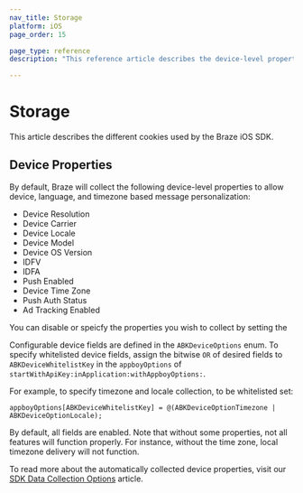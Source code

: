```yaml
---
nav_title: Storage
platform: iOS
page_order: 15

page_type: reference
description: "This reference article describes the device-level properties captured by the Braze iOS SDK."

---
```


# Storage

This article describes the different cookies used by the Braze iOS SDK.

## Device Properties

By default, Braze will collect the following device-level properties to allow device, language, and timezone based message personalization:

* Device Resolution
* Device Carrier
* Device Locale
* Device Model
* Device OS Version
* IDFV
* IDFA
* Push Enabled
* Device Time Zone
* Push Auth Status
* Ad Tracking Enabled

You can disable or speicfy the properties you wish to collect by setting the 

Configurable device fields are defined in the `ABKDeviceOptions` enum. To specify whitelisted device fields, assign the bitwise `OR` of desired fields to `ABKDeviceWhitelistKey` in the `appboyOptions` of `startWithApiKey:inApplication:withAppboyOptions:`.

For example, to specify timezone and locale collection, to be whitelisted set:
```
appboyOptions[ABKDeviceWhitelistKey] = @(ABKDeviceOptionTimezone | ABKDeviceOptionLocale);
```

By default, all fields are enabled. Note that without some properties, not all features will function properly. For instance, without the time zone, local timezone delivery will not function.

To read more about the automatically collected device properties, visit our [SDK Data Collection Options](https://www.braze.com/docs/user_guide/data_and_analytics/user_data_collection/sdk_data_collection/) article. 
